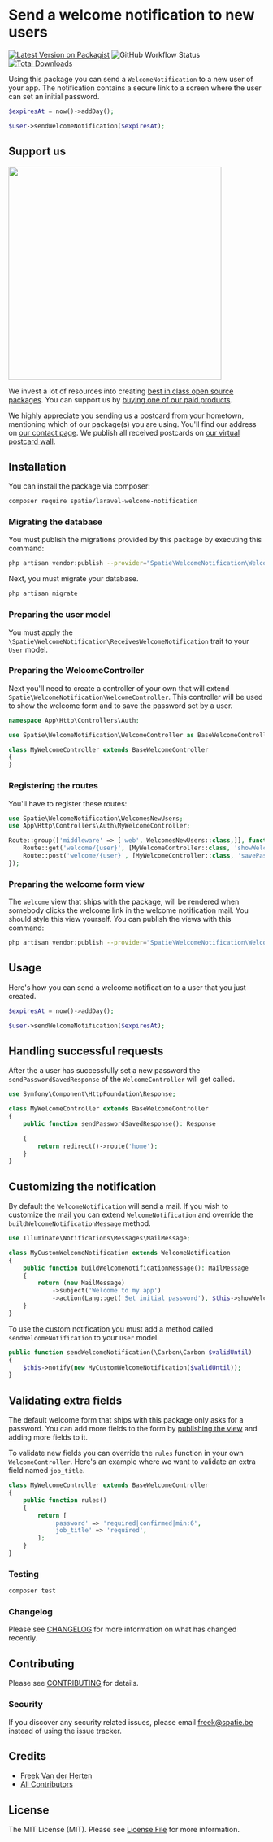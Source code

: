 # Send a welcome notification to new users

[![Latest Version on Packagist](https://img.shields.io/packagist/v/spatie/laravel-welcome-notification.svg?style=flat-square)](https://packagist.org/packages/spatie/laravel-welcome-notification)
![GitHub Workflow Status](https://img.shields.io/github/workflow/status/spatie/laravel-welcome-notification/run-tests?label=tests)
[![Total Downloads](https://img.shields.io/packagist/dt/spatie/laravel-welcome-notification.svg?style=flat-square)](https://packagist.org/packages/spatie/laravel-welcome-notification)

Using this package you can send a `WelcomeNotification` to a new user of your app. The notification contains a secure link to a screen where the user can set an initial password.

```php
$expiresAt = now()->addDay();

$user->sendWelcomeNotification($expiresAt);
```

## Support us

[<img src="https://github-ads.s3.eu-central-1.amazonaws.com/laravel-welcome-notification.jpg?t=1" width="419px" />](https://spatie.be/github-ad-click/laravel-welcome-notification)

We invest a lot of resources into creating [best in class open source packages](https://spatie.be/open-source). You can support us by [buying one of our paid products](https://spatie.be/open-source/support-us).

We highly appreciate you sending us a postcard from your hometown, mentioning which of our package(s) you are using. You'll find our address on [our contact page](https://spatie.be/about-us). We publish all received postcards on [our virtual postcard wall](https://spatie.be/open-source/postcards).

## Installation

You can install the package via composer:

```bash
composer require spatie/laravel-welcome-notification
```

### Migrating the database

You must publish the migrations provided by this package by executing this command:

```bash
php artisan vendor:publish --provider="Spatie\WelcomeNotification\WelcomeNotificationServiceProvider" --tag="migrations"
```

Next, you must migrate your database.

```bash
php artisan migrate
```

### Preparing the user model

You must apply the `\Spatie\WelcomeNotification\ReceivesWelcomeNotification` trait to your `User` model.

### Preparing the WelcomeController

Next you'll need to create a controller of your own that will extend `Spatie\WelcomeNotification\WelcomeController`. This controller will be used to show the welcome form and to save the password set by a user.

```php
namespace App\Http\Controllers\Auth;

use Spatie\WelcomeNotification\WelcomeController as BaseWelcomeController;

class MyWelcomeController extends BaseWelcomeController
{
}
```

### Registering the routes

You'll have to register these routes:

```php
use Spatie\WelcomeNotification\WelcomesNewUsers;
use App\Http\Controllers\Auth\MyWelcomeController;

Route::group(['middleware' => ['web', WelcomesNewUsers::class,]], function () {
    Route::get('welcome/{user}', [MyWelcomeController::class, 'showWelcomeForm'])->name('welcome');
    Route::post('welcome/{user}', [MyWelcomeController::class, 'savePassword']);
});
```

### Preparing the welcome form view

The `welcome` view that ships with the package, will be rendered when somebody clicks the welcome link in the welcome notification mail. You should style this view yourself. You can publish the views with this command:

```bash
php artisan vendor:publish --provider="Spatie\WelcomeNotification\WelcomeNotificationServiceProvider" --tag="views"
```

## Usage

Here's how you can send a welcome notification to a user that you just created.

```php
$expiresAt = now()->addDay();

$user->sendWelcomeNotification($expiresAt);
```

## Handling successful requests

After the a user has successfully set a new password the `sendPasswordSavedResponse` of the `WelcomeController` will get called.

```php
use Symfony\Component\HttpFoundation\Response;

class MyWelcomeController extends BaseWelcomeController
{
    public function sendPasswordSavedResponse(): Response

    {
        return redirect()->route('home');
    }
}
```

## Customizing the notification

By default the `WelcomeNotification` will send a mail. If you wish to customize the mail you can extend `WelcomeNotification` and override the `buildWelcomeNotificationMessage` method.

```php
use Illuminate\Notifications\Messages\MailMessage;

class MyCustomWelcomeNotification extends WelcomeNotification
{
    public function buildWelcomeNotificationMessage(): MailMessage
    {
        return (new MailMessage)
            ->subject('Welcome to my app')
            ->action(Lang::get('Set initial password'), $this->showWelcomeFormUrl);
    }
}
```

To use the custom notification you must add a method called `sendWelcomeNotification` to your `User` model.

```php
public function sendWelcomeNotification(\Carbon\Carbon $validUntil)
{
    $this->notify(new MyCustomWelcomeNotification($validUntil));
}
```

## Validating extra fields

The default welcome form that ships with this package only asks for a password. You can add more fields to the form by [publishing the view](https://github.com/spatie/laravel-welcome-notification#preparing-the-welcome-form-view) and adding more fields to it.

To validate new fields you can override the `rules` function in your own `WelcomeController`. Here's an example where we want to validate an extra field named `job_title`.

```php
class MyWelcomeController extends BaseWelcomeController
{
    public function rules()
    {
        return [
            'password' => 'required|confirmed|min:6',
            'job_title' => 'required',
        ];
    }
}
```

### Testing

```bash
composer test
```

### Changelog

Please see [CHANGELOG](CHANGELOG.md) for more information on what has changed recently.

## Contributing

Please see [CONTRIBUTING](CONTRIBUTING.md) for details.

### Security

If you discover any security related issues, please email freek@spatie.be instead of using the issue tracker.

## Credits

- [Freek Van der Herten](https://github.com/freekmurze)
- [All Contributors](../../contributors)

## License

The MIT License (MIT). Please see [License File](LICENSE.md) for more information.
